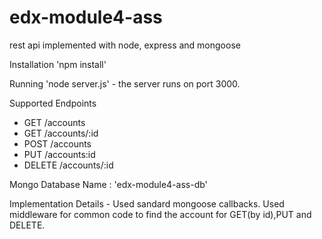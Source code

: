 # edx-module4-ass
rest api implemented with node, express and mongoose

Installation 'npm install'

Running 'node server.js' - the server runs on port 3000.

Supported Endpoints

* GET /accounts
* GET /accounts/:id
* POST /accounts
* PUT  /accounts:id
* DELETE /accounts/:id

Mongo Database Name : 'edx-module4-ass-db'

Implementation Details - Used sandard mongoose callbacks. Used middleware for common code to find the account for GET(by id),PUT and DELETE.

